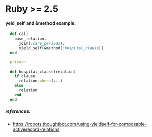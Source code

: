 # Ruby >= 2.5

#### yeld_self and &method example:

```ruby
  def call
    base_relation.
      join(:care_periods).
      yield_self(&method(:hospital_clause))
  end

  private 
  
  def hospital_clause(relation)
    if clause
      relation.where(...)
    else
      relation
    end
  end
```

##### references:

 -   https://robots.thoughtbot.com/using-yieldself-for-composable-activerecord-relations
